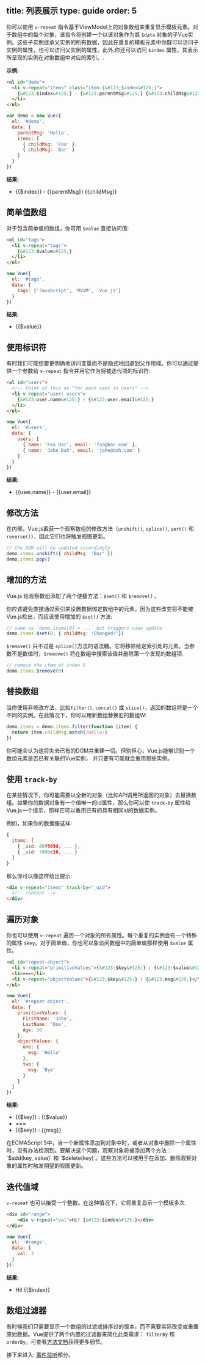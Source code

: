 title: 列表展示
type: guide
order: 5
---

你可以使用 `v-repeat` 指令基于ViewModel上的对象数组来重复显示模板元素。对于数组中的每个对象，该指令将创建一个以该对象作为其 `$data` 对象的子Vue实例。这些子实例继承父实例的所有数据，因此在重复的模板元素中你既可以访问子实例的属性，也可以访问父实例的属性。此外,你还可以访问 `$index` 属性，其表示所呈现的实例在对象数组中对应的索引。.

**示例:**

``` html
<ul id="demo">
  <li v-repeat="items" class="item-{&#123;$index&#125;}">
    {&#123;$index&#125;} - {&#123;parentMsg&#125;} {&#123;childMsg&#125;}
  </li>
</ul>
```

``` js
var demo = new Vue({
  el: '#demo',
  data: {
    parentMsg: 'Hello',
    items: [
      { childMsg: 'Foo' },
      { childMsg: 'Bar' }
    ]
  }
})
```

**结果:**

<ul id="demo"><li v-repeat="items" class="item-{&#123;$index&#125;}">{&#123;$index&#125;} - {&#123;parentMsg&#125;} {&#123;childMsg&#125;}</li></ul>
<script>
var demo = new Vue({
  el: '#demo',
  data: {
    parentMsg: 'Hello',
    items: [
      { childMsg: 'Foo' },
      { childMsg: 'Bar' }
    ]
  }
})
</script>

## 简单值数组

对于包含简单值的数组，你可用 `$value` 直接访问值:

``` html
<ul id="tags">
  <li v-repeat="tags">
    {&#123;$value&#125;}
  </li>
</ul>
```

``` js
new Vue({
  el: '#tags',
  data: {
    tags: ['JavaScript', 'MVVM', 'Vue.js']
  }
})
```

**结果:**
<ul id="tags" class="demo"><li v-repeat="tags">{&#123;$value&#125;}</li></ul>
<script>
new Vue({
  el: '#tags',
  data: {
    tags: ['JavaScript', 'MVVM', 'Vue.js']
  }
})
</script>

## 使用标识符

有时我们可能想要更明确地访问变量而不是隐式地回退到父作用域。你可以通过提供一个参数给 `v-repeat` 指令并用它作为将被迭代项的标识符:

``` html
<ul id="users">
  <!-- think of this as "for each user in users" -->
  <li v-repeat="user: users">
    {&#123;user.name&#125;} - {&#123;user.email&#125;}
  </li>
</ul>
```

``` js
new Vue({
  el: '#users',
  data: {
    users: [
      { name: 'Foo Bar', email: 'foo@bar.com' },
      { name: 'John Doh', email: 'john@doh.com' }
    ]
  }
})
```

**结果:**
<ul id="users" class="demo"><li v-repeat="user: users">{&#123;user.name&#125;} - {&#123;user.email&#125;}</li></ul>
<script>
new Vue({
  el: '#users',
  data: {
    users: [
      { name: 'Foo Bar', email: 'foo@bar.com' },
      { name: 'John Doh', email: 'john@doh.com' }
    ]
  }
})
</script>

## 修改方法

在内部，Vue.js截获一个观察数组的修改方法（`unshift()`, `splice()`, `sort()` 和`reverse()`），因此它们也将触发视图更新。

``` js
// the DOM will be updated accordingly
demo.items.unshift({ childMsg: 'Baz' })
demo.items.pop()
```

## 增加的方法

Vue.js 给观察数组添加了两个便捷方法：`$set()` 和 `$remove()` 。

你应该避免直接通过索引来设置数据绑定数组中的元素，因为这些改变将不能被Vue.js检出，而应该使用增加的 `$set()` 方法:

``` js
// same as `demo.items[0] = ...` but triggers view update
demo.items.$set(0, { childMsg: 'Changed!'})
```

`$remove()` 只不过是 `splice()`方法的语法糖。它将移除给定索引处的元素。当参数不是数值时，`$remove()` 将在数组中搜索该值并删除第一个发现的数组项.

``` js
// remove the item at index 0
demo.items.$remove(0)
```

## 替换数组

当你使用非修改方法，比如`filter()`, `concat()` 或 `slice()`，返回的数组将是一个不同的实例。在此情况下，你可以用新数组替换旧的数组W:

``` js
demo.items = demo.items.filter(function (item) {
  return item.childMsg.match(/Hello/)
})
```

你可能会认为这将失去已有的DOM并重建一切。但别担心，Vue.js能够识别一个数组元素是否已有关联的Vue实例， 并只要有可能就会重用那些实例。

## 使用 `track-by`

在某些情况下，你可能需要以全新的对象（比如API调用所返回的对象）去替换数组。如果你的数据对象有一个值唯一的id属性，那么你可以使 `track-by` 属性给Vue.js一个提示，那样它可以重用已有的具有相同id的数据实例。

例如，如果你的数据像这样:

``` js
{
  items: [
    { _uid: 88f869d, ... },
    { _uid: 7496c10, ... }
  ]
}
```

那么你可以像这样给出提示:

``` html
<div v-repeat="items" track-by="_uid">
  <!-- content -->
</div>
```

## 遍历对象

你也可以使用 `v-repeat` 遍历一个对象的所有属性。每个重复的实例会有一个特殊的属性 `$key`。对于简单值，你也可以象访问数组中的简单值那样使用 `$value` 属性。

``` html
<ul id="repeat-object">
  <li v-repeat="primitiveValues">{&#123;$key&#125;} : {&#123;$value&#125;}</li>
  <li>===</li>
  <li v-repeat="objectValues">{&#123;$key&#125;} : {&#123;msg&#125;}</li>
</ul>
```

``` js
new Vue({
  el: '#repeat-object',
  data: {
    primitiveValues: {
      FirstName: 'John',
      LastName: 'Doe',
      Age: 30
    },
    objectValues: {
      one: {
        msg: 'Hello'
      },
      two: {
        msg: 'Bye'
      }
    }
  }
})
```

**结果:**
<ul id="repeat-object" class="demo"><li v-repeat="primitiveValues">{&#123;$key&#125;} : {&#123;$value&#125;}</li><li>===</li><li v-repeat="objectValues">{&#123;$key&#125;} : {&#123;msg&#125;}</li></ul>
<script>
new Vue({
  el: '#repeat-object',
  data: {
    primitiveValues: {
      FirstName: 'John',
      LastName: 'Doe',
      Age: 30
    },
    objectValues: {
      one: {
        msg: 'Hello'
      },
      two: {
        msg: 'Bye'
      }
    }
  }
})
</script>

<p class="tip">在ECMAScript 5中，当一个新属性添加到对象中时，或者从对象中删除一个属性时，没有办法检测到。要解决这个问题，观察对象将被添加两个方法：`$add(key, value)` 和 `$delete(key)`。这些方法可以被用于在添加、删除观察对象的属性时触发期望的视图更新。</p>

## 迭代值域

`v-repeat` 也可以接受一个整数。在这种情况下，它将重复显示一个模板多次.

``` html
<div id="range">
    <div v-repeat="val">Hi! {&#123;$index&#125;}</div>
</div>
```

``` js
new Vue({
  el: '#range',
  data: {
    val: 3
  }
});
```
**结果:**
<ul id="range" class="demo"><li v-repeat="val">Hi! {&#123;$index&#125;}</li></ul>
<script>
new Vue({
  el: '#range',
  data: { val: 3 }
});
</script>

## 数组过滤器

有时候我们只需要显示一个数组的过滤或排序过的版本，而不需要实际改变或重置原始数据。Vue提供了两个内置的过滤器来简化此类需求： `filterBy` 和 `orderBy`。可查看[方法文档](../api/filters.html#filterBy)获得更多细节。

接下来进入: [事件监听](../guide/events.html)部分。
